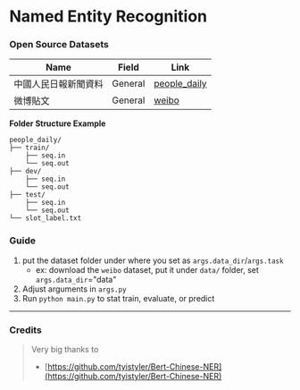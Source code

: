 # Named Entity Recognition

### Open Source Datasets
| Name | Field | Link |
| ---- | ---- | ---- |
| 中國人民日報新聞資料 | General | [people_daily](https://drive.google.com/drive/folders/1yITTNsiE5qTHi5aagyVpSvsIqLRycK2w?usp=sharing) |
| 微博貼文 | General | [weibo](https://drive.google.com/drive/folders/1Dj7QuUSqdi_tQXUjBPjVFFpVriSlnHJc?usp=sharing) |

**Folder Structure Example**

```
people_daily/
├── train/
    ├── seq.in
    └── seq.out
├── dev/
    ├── seq.in
    └── seq.out
├── test/
    ├── seq.in
    └── seq.out
└── slot_label.txt
```

### Guide
1. put the dataset folder under where you set as `args.data_dir`/`args.task`
    - ex: download the `weibo` dataset, put it under `data/` folder, set `args.data_dir`="data"
2. Adjust arguments in `args.py`
3. Run `python main.py` to stat train, evaluate, or predict

--- 

### Credits
> Very big thanks to 
> - [https://github.com/tyistyler/Bert-Chinese-NER](https://github.com/tyistyler/Bert-Chinese-NER)